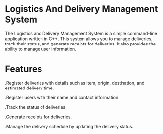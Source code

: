 # Logistics And Delivery Management System
The Logistics and Delivery Management System is a simple command-line application written in C++. This system allows you to manage deliveries, track their status, and generate receipts for deliveries. 
It also provides the ability to manage user information.

# Features
.Register deliveries with details such as item, origin, destination, and estimated delivery time.


.Register users with their name and contact information.


.Track the status of deliveries.


.Generate receipts for deliveries.


.Manage the delivery schedule by updating the delivery status.
